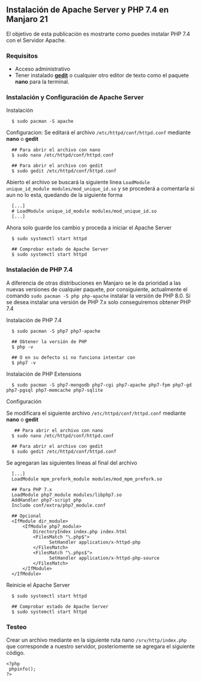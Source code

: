 ## Instalación de Apache Server y PHP 7.4 en Manjaro 21

El objetivo de esta publicación es mostrarte como puedes instalar PHP 7.4 con el Servidor Apache.

### Requisitos
- Acceso administrativo
- Tener instalado [**gedit**](https://wiki.gnome.org/Apps/Gedit) o cualquier otro editor de texto como el paquete **nano** para la terminal.

### Instalación y Configuración de Apache Server

Instalación

```
  $ sudo pacman -S apache
```

Configuracion: Se editará el archivo `/etc/httpd/conf/httpd.conf` mediante **nano** o **gedit**

```
  ## Para abrir el archivo con nano
  $ sudo nano /etc/httpd/conf/httpd.conf
  
  ## Para abrir el archivo con gedit
  $ sudo gedit /etc/httpd/conf/httpd.conf
```

Abierto el archivo se buscará la siguiente linea `LoadModule unique_id_module modules/mod_unique_id.so` y se procederá a comentarla si aun no lo esta, quedando de la siguiente forma


```
  [...]
  # LoadModule unique_id_module modules/mod_unique_id.so
  [...]
```

Ahora solo guarde los cambio y proceda a iniciar el Apache Server

```
  $ sudo systemctl start httpd
  
  ## Comprobar estado de Apache Server
  $ sudo systemctl start httpd
```


### Instalación de PHP 7.4

A diferencia de otras distribuciones en Manjaro se le da prioridad a las nuevas versiones de cualquier paquete, por consiguiente, actualmente el comando `sudo pacman -S php php-apache` instalar la versión de PHP 8.0.
Sí se desea instalar una versión de PHP 7.x solo conseguiremos obtener PHP 7.4


Instalación de PHP 7.4

```
  $ sudo pacman -S php7 php7-apache
  
  ## Obtener la versión de PHP
  $ php -v
  
  ## O en su defecto si no funciona intentar con
  $ php7 -v
```

Instalación de PHP Extensions

```
  $ sudo pacman -S php7-mongodb php7-cgi php7-apache php7-fpm php7-gd php7-pgsql php7-memcache php7-sqlite

```

Configuración

Se modificara el siguiente archivo `/etc/httpd/conf/httpd.conf` mediante **nano** o **gedit**
 
```
   ## Para abrir el archivo con nano
  $ sudo nano /etc/httpd/conf/httpd.conf
  
  ## Para abrir el archivo con gedit
  $ sudo gedit /etc/httpd/conf/httpd.conf
```

Se agregaran las siguientes lineas al final del archivo

```
  [...]
  LoadModule mpm_prefork_module modules/mod_mpm_prefork.so
  
  ## Para PHP 7.x
  LoadModule php7_module modules/libphp7.so
  AddHandler php7-script php
  Include conf/extra/php7_module.conf
  
  ## Opcional
  <IfModule dir_module>
      <IfModule php7_module>
  	      DirectoryIndex index.php index.html
  	      <FilesMatch "\.php$">
  		        SetHandler application/x-httpd-php
  	      </FilesMatch>
  	      <FilesMatch "\.phps$">
  		        SetHandler application/x-httpd-php-source
  	      </FilesMatch>
      </IfModule>
  </IfModule>

```

Reinicie el Apache Server

```
  $ sudo systemctl start httpd
  
  ## Comprobar estado de Apache Server
  $ sudo systemctl start httpd
```

### Testeo

Crear un archivo mediante en la siguiente ruta nano `/srv/http/index.php` que corresponde a nuestro servidor, posteriomente se agregara el siguiente código.

```
<?php
 phpinfo();
?>
```
